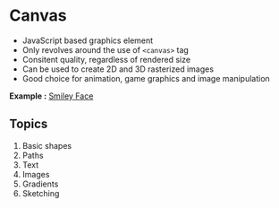 # Canvas

* JavaScript based graphics element
* Only revolves around the use of `<canvas>` tag
* Consitent quality, regardless of rendered size
* Can be used to create 2D and 3D rasterized images
* Good choice for animation, game graphics and image manipulation

**Example :**  [Smiley Face]()

## Topics
1. Basic shapes
2. Paths
3. Text
4. Images
5. Gradients
6. Sketching
